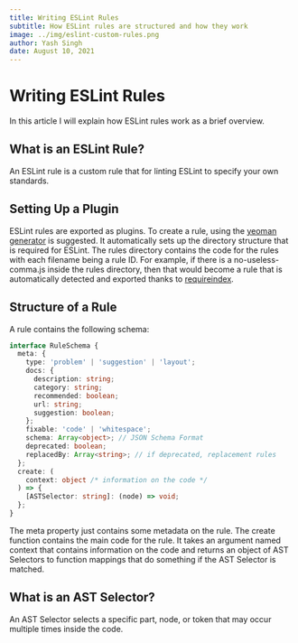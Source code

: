 ```yaml
---
title: Writing ESLint Rules
subtitle: How ESLint rules are structured and how they work
image: ../img/eslint-custom-rules.png
author: Yash Singh
date: August 10, 2021
---
```


# Writing ESLint Rules

In this article I will explain how ESLint rules work as a brief overview.

## What is an ESLint Rule?

An ESLint rule is a custom rule that for linting ESLint to specify your own standards.

## Setting Up a Plugin

ESLint rules are exported as plugins. To create a rule, using
the [yeoman generator](https://www.npmjs.com/package/generator-eslint) is suggested.
It automatically sets up the directory structure that is required for ESLint. The
rules directory contains the code for the rules with each filename being a rule ID.
For example, if there is a no-useless-comma.js inside the rules directory, then
that would become a rule that is automatically detected and exported thanks to
[requireindex](https://www.npmjs.com/package/requireindex).

## Structure of a Rule

A rule contains the following schema:

```ts
interface RuleSchema {
  meta: {
    type: 'problem' | 'suggestion' | 'layout';
    docs: {
      description: string;
      category: string;
      recommended: boolean;
      url: string;
      suggestion: boolean;
    };
    fixable: 'code' | 'whitespace';
    schema: Array<object>; // JSON Schema Format
    deprecated: boolean;
    replacedBy: Array<string>; // if deprecated, replacement rules
  };
  create: (
    context: object /* information on the code */
  ) => {
    [ASTSelector: string]: (node) => void;
  };
}
```

The meta property just contains some metadata on the rule. The create function
contains the main code for the rule. It takes an argument named context that
contains information on the code and returns an object of AST Selectors to
function mappings that do something if the AST Selector is matched.

## What is an AST Selector?

An AST Selector selects a specific part, node, or token that may occur multiple
times inside the code.
